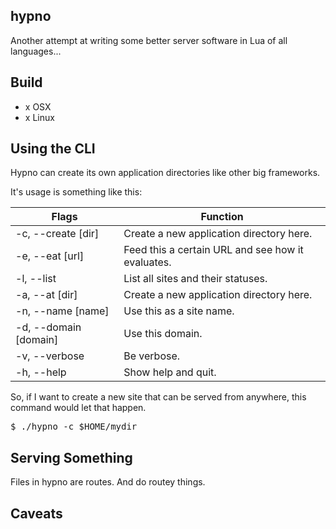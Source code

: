 ## hypno

Another attempt at writing some better server software in Lua of all languages...


## Build

- x OSX 
- x Linux


## Using the CLI

Hypno can create its own application directories like other big frameworks. 

It's usage is something like this:

Flags                 | Function
-----                 | --------
-c, --create [dir]    | Create a new application directory here.
-e, --eat [url]       | Feed this a certain URL and see how it evaluates.
-l, --list            | List all sites and their statuses.
-a, --at [dir]        | Create a new application directory here.
-n, --name [name]     | Use this as a site name.
-d, --domain [domain] | Use this domain.
-v, --verbose         | Be verbose.
-h, --help            | Show help and quit.

So, if I want to create a new site that can be served from anywhere, this
command would let that happen.

<pre>
$ ./hypno -c $HOME/mydir
</pre>



## Serving Something

Files in hypno are routes.  And do routey things.


## Caveats

